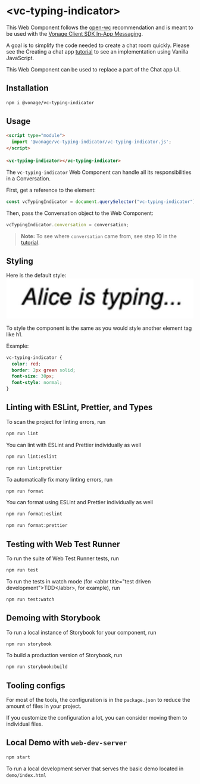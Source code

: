 # \<vc-typing-indicator>

This Web Component follows the [open-wc](https://github.com/open-wc/open-wc) recommendation and is meant to be used with the [Vonage Client SDK In-App Messaging](https://developer.nexmo.com/client-sdk/in-app-messaging/overview).

A goal is to simplify the code needed to create a chat room quickly. Please see the Creating a chat app [tutorial](https://developer.nexmo.com/client-sdk/tutorials/in-app-messaging/introduction/javascript) to see an implementation using Vanilla JavaScript.

This Web Component can be used to replace a part of the Chat app UI.

## Installation
```bash
npm i @vonage/vc-typing-indicator
```

## Usage
```html
<script type="module">
  import '@vonage/vc-typing-indicator/vc-typing-indicator.js';
</script>

<vc-typing-indicator></vc-typing-indicator>
```
The `vc-typing-indicator` Web Component can handle all its responsibilities in a Conversation.

First, get a reference to the element:
```js
const vcTypingIndicator = document.querySelector("vc-typing-indicator");
```

Then, pass the Conversation object to the Web Component:
```js
vcTypingIndicator.conversation = conversation;
```
> **Note:** To see where `conversation` came from, see step 10 in the [tutorial](https://developer.nexmo.com/client-sdk/tutorials/in-app-messaging/client-sdk/in-app-messaging/join-conversation/javascript).

## Styling

Here is the default style:
![Diagram labeling the parts of the component](vc-typing-indicator-default-style.jpg "Diagram labeling the parts of the component]")

To style the component is the same as you would style another element tag like h1.

Example:
```css
vc-typing-indicator {
  color: red;
  border: 2px green solid;
  font-size: 30px;
  font-style: normal;
}
```

## Linting with ESLint, Prettier, and Types
To scan the project for linting errors, run
```bash
npm run lint
```

You can lint with ESLint and Prettier individually as well
```bash
npm run lint:eslint
```
```bash
npm run lint:prettier
```

To automatically fix many linting errors, run
```bash
npm run format
```

You can format using ESLint and Prettier individually as well
```bash
npm run format:eslint
```
```bash
npm run format:prettier
```

## Testing with Web Test Runner
To run the suite of Web Test Runner tests, run
```bash
npm run test
```

To run the tests in watch mode (for &lt;abbr title=&#34;test driven development&#34;&gt;TDD&lt;/abbr&gt;, for example), run

```bash
npm run test:watch
```

## Demoing with Storybook
To run a local instance of Storybook for your component, run
```bash
npm run storybook
```

To build a production version of Storybook, run
```bash
npm run storybook:build
```


## Tooling configs

For most of the tools, the configuration is in the `package.json` to reduce the amount of files in your project.

If you customize the configuration a lot, you can consider moving them to individual files.

## Local Demo with `web-dev-server`
```bash
npm start
```
To run a local development server that serves the basic demo located in `demo/index.html`
